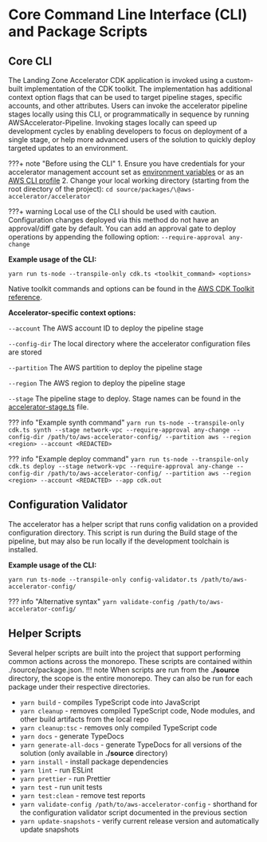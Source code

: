 # Core Command Line Interface (CLI) and Package Scripts

## Core CLI

The Landing Zone Accelerator CDK application is invoked using a custom-built implementation of the CDK toolkit. The implementation has additional context option flags that can be used to target pipeline stages, specific accounts, and other attributes. Users can invoke the accelerator pipeline stages locally using this CLI, or programmatically in sequence by running AWSAccelerator-Pipeline. Invoking stages locally can speed up development cycles by enabling developers to focus on deployment of a single stage, or help more advanced users of the solution to quickly deploy targeted updates to an environment. 

???+ note "Before using the CLI" 
    1. Ensure you have credentials for your accelerator management account set as [environment variables](https://docs.aws.amazon.com/cli/latest/userguide/cli-configure-envvars.html) or as an [AWS CLI profile](https://docs.aws.amazon.com/cli/latest/userguide/cli-configure-profiles.html)
    2.  Change your local working directory (starting from the root directory of the project): `cd source/packages/\@aws-accelerator/accelerator`

???+ warning 
     Local use of the CLI should be used with caution. Configuration changes deployed via this method do not have an approval/diff gate by default. You can add an approval gate to deploy operations by appending the following option: `--require-approval any-change`

**Example usage of the CLI:**
```
yarn run ts-node --transpile-only cdk.ts <toolkit_command> <options>
```

Native toolkit commands and options can be found in the [AWS CDK Toolkit reference](https://docs.aws.amazon.com/cdk/v2/guide/cli.html).

**Accelerator-specific context options:**

`--account`        The AWS account ID to deploy the pipeline stage

`--config-dir`     The local directory where the accelerator configuration files are stored

`--partition`      The AWS partition to deploy the pipeline stage

`--region`         The AWS region to deploy the pipeline stage

`--stage`          The pipeline stage to deploy. Stage names can be found in the [accelerator-stage.ts](https://github.com/awslabs/landing-zone-accelerator-on-aws/blob/main/source/packages/%40aws-accelerator/accelerator/lib/accelerator-stage.ts) file.

??? info "Example synth command"
    ```
    yarn run ts-node --transpile-only cdk.ts synth --stage network-vpc --require-approval any-change --config-dir /path/to/aws-accelerator-config/ --partition aws --region <region> --account <REDACTED>
    ```

??? info "Example deploy command"
    ```
    yarn run ts-node --transpile-only cdk.ts deploy --stage network-vpc --require-approval any-change --config-dir /path/to/aws-accelerator-config/ --partition aws --region <region> --account <REDACTED> --app cdk.out
    ```

## Configuration Validator

The accelerator has a helper script that runs config validation on a provided configuration directory. This script is run during the Build stage of the pipeline, but may also be run locally if the development toolchain is installed.

**Example usage of the CLI:**
```
yarn run ts-node --transpile-only config-validator.ts /path/to/aws-accelerator-config/
```

??? info "Alternative syntax"
    ```
    yarn validate-config /path/to/aws-accelerator-config/
    ```

## Helper Scripts

Several helper scripts are built into the project that support performing common actions across the monorepo. These scripts are contained within ./source/package.json.
!!! note
    When scripts are run from the **./source** directory, the scope is the entire monorepo. They can also be run for each package under their respective directories.

 - `yarn build` - compiles TypeScript code into JavaScript
 - `yarn cleanup` - removes compiled TypeScript code, Node modules, and other build artifacts from the local repo
 - `yarn cleanup:tsc` - removes only compiled TypeScript code
 - `yarn docs` - generate TypeDocs
 - `yarn generate-all-docs` - generate TypeDocs for all versions of the solution (only available in **./source** directory)
 - `yarn install` - install package dependencies
 - `yarn lint` - run ESLint
 - `yarn prettier` - run Prettier
 - `yarn test` - run unit tests
 - `yarn test:clean` - remove test reports
 - `yarn validate-config /path/to/aws-accelerator-config` - shorthand for the configuration validator script documented in the previous section
 - `yarn update-snapshots` - verify current release version and automatically update snapshots